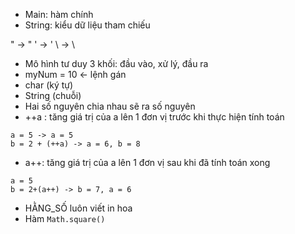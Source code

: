 - Main: hàm chính
- String: kiểu dữ liệu tham chiếu

\" -> "
\' -> '
\\ -> \

- Mô hình tư duy 3 khối: đầu vào, xử lý, đầu ra
- myNum = 10 <- lệnh gán
- char (ký tự)
- String (chuỗi)
- Hai số nguyên chia nhau sẽ ra số nguyên
- ++a : tăng giá trị của a lên 1 đơn vị trước khi thực hiện tính toán

```
a = 5 -> a = 5
b = 2 + (++a) -> a = 6, b = 8
```

- a++: tăng giá trị của a lên 1 đơn vị sau khi đã tính toán xong

```
a = 5
b = 2+(a++) -> b = 7, a = 6
```
- HẰNG_SỐ luôn viết in hoa
- Hàm `Math.square()`
